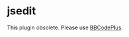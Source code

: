 # jsedit
This plugin obsolete. Please use [BBCodePlus](https://github.com/mantisbt-plugins/bbcodeplus).
